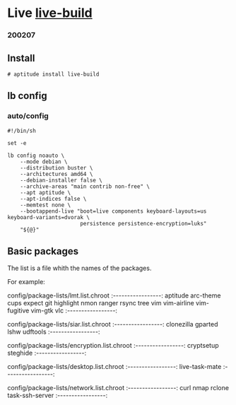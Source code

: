 # Live [live-build](https://live-team.pages.debian.net/live-manual/html/live-manual/index.en.html)
### 200207

## Install

```
# aptitude install live-build
```

## lb config

### auto/config

```
#!/bin/sh

set -e

lb config noauto \
    --mode debian \
    --distribution buster \
    --architectures amd64 \
    --debian-installer false \
    --archive-areas "main contrib non-free" \
    --apt aptitude \
    --apt-indices false \
    --memtest none \
    --bootappend-live "boot=live components keyboard-layouts=us keyboard-variants=dvorak \
                       persistence persistence-encryption=luks"
    "${@}"
```

## Basic packages

The list is a file whith the names of the packages.

For example:

config/package-lists/lmt.list.chroot
:-----------------:
aptitude
arc-theme
cups
expect
git
highlight
nmon
ranger
rsync
tree
vim
vim-airline
vim-fugitive
vim-gtk
vlc
:-----------------:

config/package-lists/siar.list.chroot
:-----------------:
clonezilla
gparted
lshw
udftools 
:-----------------:

config/package-lists/encryption.list.chroot
:-----------------:
cryptsetup
steghide
:-----------------:

config/package-lists/desktop.list.chroot
:-----------------:
live-task-mate
:-----------------:

config/package-lists/network.list.chroot
:-----------------:
curl
nmap
rclone
task-ssh-server
:-----------------:

